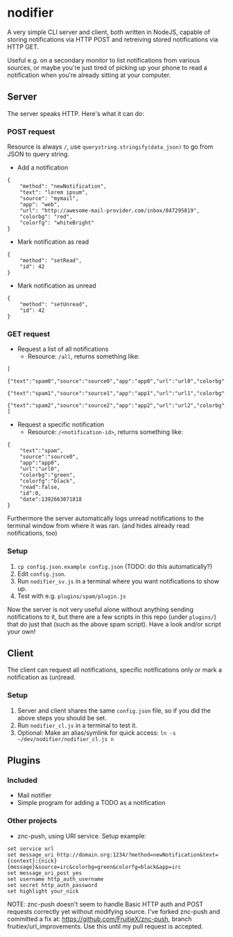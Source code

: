 nodifier
=========

A very simple CLI server and client, both written in NodeJS, capable of storing notifications
via HTTP POST and retreiving stored notifications via HTTP GET.

Useful e.g. on a secondary monitor to list notifications from various sources, or maybe
you're just tired of picking up your phone to read a notification when you're already sitting
at your computer.

Server
------
The server speaks HTTP. Here's what it can do:

### POST request
Resource is always `/`, use `querystring.stringify(data_json)` to go from JSON to query string.
* Add a notification
```
{
	"method": "newNotification",
	"text": "lorem ipsum",
	"source": "mymail",
	"app": "web",
	"url": "http://awesome-mail-provider.com/inbox/847295819",
	"colorbg": "red",
	"colorfg": "whiteBright"
}
```
* Mark notification as read
```
{
	"method": "setRead",
	"id": 42
}
```
* Mark notification as unread
```
{
	"method": "setUnread",
	"id": 42
}
```

### GET request
* Request a list of all notifications
	* Resource: `/all`, returns something like:
```
[
	{"text":"spam0","source":"source0","app":"app0","url":"url0","colorbg":"red","colorfg":"white","read":false,"id":0,"date":1392663071818},
	{"text":"spam1","source":"source1","app":"app1","url":"url1","colorbg":"red","colorfg":"white","read":false,"id":1,"date":1392663072816},
	{"text":"spam2","source":"source2","app":"app2","url":"url2","colorbg":"red","colorfg":"white","read":false,"id":2,"date":1392663073816}
]
```

* Request a specific notification
	* Resource: `/<notification-id>`, returns something like:
```
{
	"text":"spam",
	"source":"source0",
	"app":"app0",
	"url":"url0",
	"colorbg":"green",
	"colorfg":"black",
	"read":false,
	"id":0,
	"date":1392663071818
}
```

Furthermore the server automatically logs unread notifications to the terminal
window from where it was ran. (and hides already read notifications, too)

### Setup

1. `cp config.json.example config.json` (TODO: do this
   automatically?)
2. Edit `config.json`.
3. Run `nodifier_sv.js` in a terminal where you want notifications to show up.
4. Test with e.g. `plugins/spam/plugin.js`

Now the server is not very useful alone without anything sending notifications
to it, but there are a few scripts in this repo (under `plugins/`) that do just
that (such as the above spam script).  Have a look and/or script your own!

Client
------
The client can request all notifications, specific notifications only or mark a
notification as (un)read.

### Setup
1. Server and client shares the same `config.json` file, so if you did the above steps you should be set.
2. Run `nodifier_cl.js` in a terminal to test it.
3. Optional: Make an alias/symlink for quick access:
`ln -s ~/dev/nodifier/nodifier_cl.js n`

Plugins
-------
### Included
* Mail notifier
* Simple program for adding a TODO as a notification
### Other projects
* znc-push, using URI service. Setup example:
```
set service url
set message_uri http://domain.org:1234/?method=newNotification&text={context}:{nick} {message}&source=irc&colorbg=green&colorfg=black&app=irc
set message_uri_post yes
set username http_auth_username
set secret http_auth_password
set highlight your_nick
```
NOTE: znc-push doesn't seem to handle Basic HTTP auth and POST requests correctly yet without modifying source. I've forked znc-push and committed a fix at: https://github.com/FruitieX/znc-push, branch fruitiex/url_improvements. Use this until my pull request is accepted.
